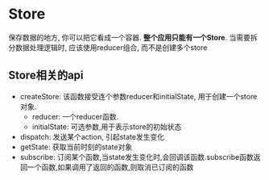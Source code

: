 # Store

保存数据的地方, 你可以把它看成一个容器. **整个应用只能有一个Store**. 当需要拆分数据处理逻辑时, 应该使用reducer组合, 而不是创建多个store

## Store相关的api

* createStore: 该函数接受连个参数reducer和initialState, 用于创建一个store对象.
  * reducer: 一个reducer函数.
  * initialState: 可选参数,用于表示store的初始状态
* dispatch: 发送某个action, 引起state发生变化
* getState: 获取当前时刻的state对象
* subscribe: 订阅某个函数,当state发生变化时,会回调该函数.subscribe函数返回一个函数,如果调用了返回的函数,则取消已订阅的函数



